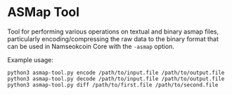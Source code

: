 # ASMap Tool

Tool for performing various operations on textual and binary asmap files,
particularly encoding/compressing the raw data to the binary format that can
be used in Namseokcoin Core with the `-asmap` option.

Example usage:
```
python3 asmap-tool.py encode /path/to/input.file /path/to/output.file
python3 asmap-tool.py decode /path/to/input.file /path/to/output.file
python3 asmap-tool.py diff /path/to/first.file /path/to/second.file
```
